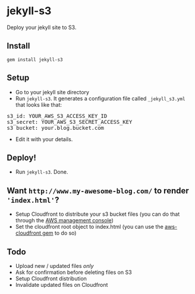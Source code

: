 # jekyll-s3

Deploy your jekyll site to S3.

## Install

    gem install jekyll-s3

## Setup

  * Go to your jekyll site directory
  * Run `jekyll-s3`. It generates a configuration file called `_jekyll_s3.yml` that looks like that:
<pre>
s3_id: YOUR_AWS_S3_ACCESS_KEY_ID
s3_secret: YOUR_AWS_S3_SECRET_ACCESS_KEY
s3_bucket: your.blog.bucket.com
</pre>

  * Edit it with your details.

## Deploy!

  * Run `jekyll-s3`. Done.

## Want `http://www.my-awesome-blog.com/` to render `'index.html'`?
  
  * Setup Cloudfront to distribute your s3 bucket files (you can do that
    through the [AWS management console](https://console.aws.amazon.com/s3/home))
  * Set the cloudfront root object to index.html (you can use the
    [aws-cloudfront gem](https://github.com/iltempo/aws-cloudfront) to do so)

## Todo

  * Upload new / updated files *only*
  * Ask for confirmation before deleting files on S3
  * Setup Cloudfront distribution
  * Invalidate updated files on Cloudfront


  
